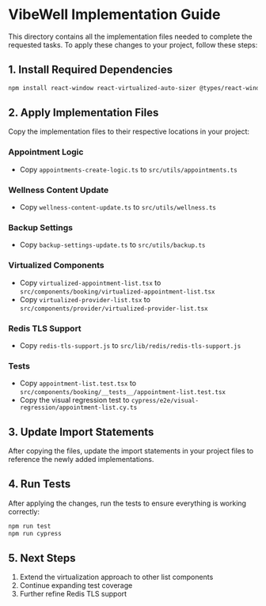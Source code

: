 # VibeWell Implementation Guide

This directory contains all the implementation files needed to complete the requested tasks. To apply these changes to your project, follow these steps:

## 1. Install Required Dependencies

```bash
npm install react-window react-virtualized-auto-sizer @types/react-window @types/react-virtualized-auto-sizer cypress-visual-regression --save-dev
```

## 2. Apply Implementation Files

Copy the implementation files to their respective locations in your project:

### Appointment Logic
- Copy `appointments-create-logic.ts` to `src/utils/appointments.ts`

### Wellness Content Update
- Copy `wellness-content-update.ts` to `src/utils/wellness.ts`

### Backup Settings
- Copy `backup-settings-update.ts` to `src/utils/backup.ts`

### Virtualized Components
- Copy `virtualized-appointment-list.tsx` to `src/components/booking/virtualized-appointment-list.tsx`
- Copy `virtualized-provider-list.tsx` to `src/components/provider/virtualized-provider-list.tsx`

### Redis TLS Support
- Copy `redis-tls-support.js` to `src/lib/redis/redis-tls-support.js`

### Tests
- Copy `appointment-list.test.tsx` to `src/components/booking/__tests__/appointment-list.test.tsx`
- Copy the visual regression test to `cypress/e2e/visual-regression/appointment-list.cy.ts`

## 3. Update Import Statements

After copying the files, update the import statements in your project files to reference the newly added implementations.

## 4. Run Tests

After applying the changes, run the tests to ensure everything is working correctly:

```bash
npm run test
npm run cypress
```

## 5. Next Steps

1. Extend the virtualization approach to other list components
2. Continue expanding test coverage
3. Further refine Redis TLS support

